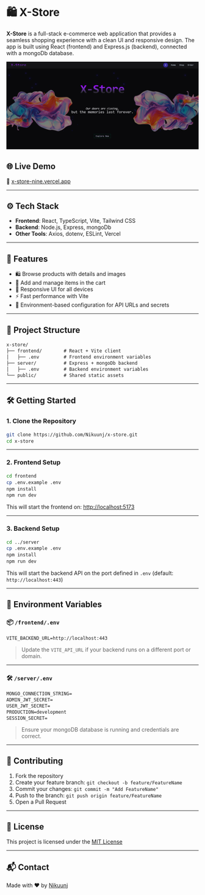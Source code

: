 
# 🛍️ X-Store

**X-Store** is a full-stack e-commerce web application that provides a seamless shopping experience with a clean UI and responsive design. The app is built using React (frontend) and Express.js (backend), connected with a mongoDb database.

![X-Wallet Banner](/public/image.png)


## 🌐 Live Demo

🔗 [x-store-nine.vercel.app](https://x-store-nine.vercel.app/)

---

## ⚙️ Tech Stack

- **Frontend**: React, TypeScript, Vite, Tailwind CSS
- **Backend**: Node.js, Express, mongoDb
- **Other Tools**: Axios, dotenv, ESLint, Vercel

---

## 🚀 Features

- 🛍️ Browse products with details and images
- 🧺 Add and manage items in the cart
- 📱 Responsive UI for all devices
- ⚡ Fast performance with Vite
- 🔐 Environment-based configuration for API URLs and secrets

---

## 📁 Project Structure

```
x-store/
├── frontend/        # React + Vite client
│   ├── .env         # Frontend environment variables
├── server/          # Express + mongoDb backend
│   ├── .env         # Backend environment variables
└── public/          # Shared static assets
```

---

## 🛠️ Getting Started

### 1. Clone the Repository

```bash
git clone https://github.com/Nikuunj/x-store.git
cd x-store
```

---

### 2. Frontend Setup

```bash
cd frontend
cp .env.example .env
npm install
npm run dev
```

This will start the frontend on: [http://localhost:5173](http://localhost:5173)

---

### 3. Backend Setup

```bash
cd ../server
cp .env.example .env
npm install
npm run dev
```

This will start the backend API on the port defined in `.env` (default: `http://localhost:443`)

---

## 🔐 Environment Variables

### 📦 `/frontend/.env`

```env
VITE_BACKEND_URL=http://localhost:443
```

> Update the `VITE_API_URL` if your backend runs on a different port or domain.

---

### 🛠 `/server/.env`

```env
MONGO_CONNECTION_STRING=
ADMIN_JWT_SECRET=
USER_JWT_SECRET=
PRODUCTION=development
SESSION_SECRET=
```

> Ensure your mongoDB database is running and credentials are correct.

---

## 🤝 Contributing

1. Fork the repository
2. Create your feature branch: `git checkout -b feature/FeatureName`
3. Commit your changes: `git commit -m "Add FeatureName"`
4. Push to the branch: `git push origin feature/FeatureName`
5. Open a Pull Request

---

## 📄 License

This project is licensed under the [MIT License](LICENSE)

---

## 📬 Contact

Made with ❤️ by [Nikuunj](https://github.com/Nikuunj)
